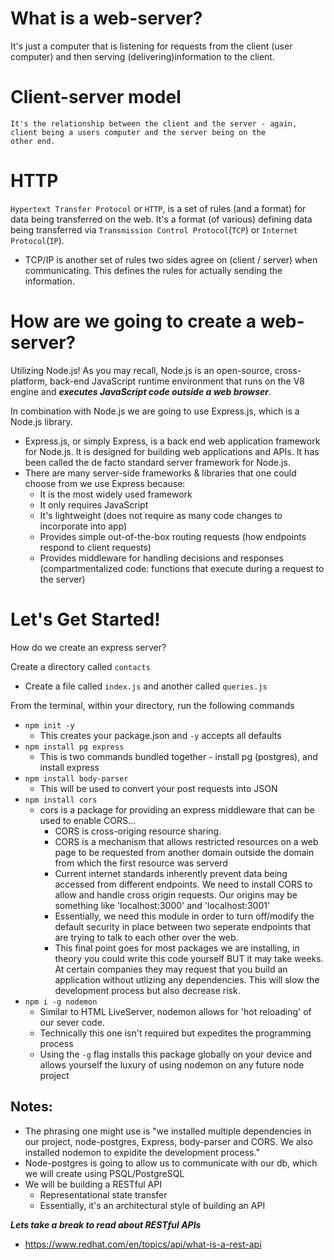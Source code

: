 # What is a web-server?
It's just a computer that is listening for requests from the client (user computer) and then serving (delivering)information to the client.
  
# Client-server model
    It's the relationship between the client and the server - again, client being a users computer and the server being on the
    other end. 

# HTTP
`Hypertext Transfer Protocol` or `HTTP`, is a set of rules (and a format) for data being transferred on the web. It's a format (of various) defining data being transferred via `Transmission Control Protocol`(`TCP`) or `Internet Protocol`(`IP`).

  - TCP/IP is another set of rules two sides agree on (client / server) when communicating. This defines the rules for actually sending the information.

# How are we going to create a web-server?
  Utilizing Node.js! As you may recall, Node.js is an open-source, cross-platform, back-end JavaScript runtime environment that runs on the V8 engine and ***executes JavaScript code outside a web browser***. 
  
  In combination with Node.js we are going to use Express.js, which is a Node.js library. 
  - Express.js, or simply Express, is a back end web application framework for Node.js. It is designed for building web applications and APIs. It has been called the de facto standard server framework for Node.js. 
  - There are many server-side frameworks & libraries that one could choose from we use Express because:
    - It is the most widely used framework
    - It only requires JavaScript
    - It's lightweight (does not require as many code changes to incorporate into app)
    - Provides simple out-of-the-box routing requests (how endpoints respond to client requests)
    - Provides middleware for handling decisions and responses (compartmentalized code: functions that execute during a request to the server)

# Let's Get Started!
How do we create an express server?

Create a directory called `contacts`
  - Create a file called `index.js` and another called `queries.js`

From the terminal, within your directory, run the following commands
  - `npm init -y`
    - This creates your package.json and `-y` accepts all defaults 
  - `npm install pg express`
    - This is two commands bundled together - install pg (postgres), and install express
  - `npm install body-parser`
    - This will be used to convert your post requests into JSON
  - `npm install cors`
    - cors is a package for providing an express middleware that can be used to enable CORS...
      - CORS is cross-origing resource sharing. 
      - CORS is a mechanism that allows restricted resources on a web page to be requested from another domain outside the domain from which the first resource was serverd
      - Current internet standards inherently prevent data being accessed from different endpoints. We need to install CORS to allow and handle cross origin requests. Our origins may be something like 'localhost:3000' and 'localhost:3001'
      - Essentially, we need this module in order to turn off/modify the default security in place between two seperate endpoints that are trying to talk to each other over the web.
      - This final point goes for most packages we are installing, in theory you could write this code yourself BUT it may take weeks. At certain companies they may request that you build an application without utlizing any dependencies. This will slow the development process but also decrease risk. 
  - `npm i -g nodemon` 
    - Similar to HTML LiveServer, nodemon allows for 'hot reloading' of our sever code.
    - Technically this one isn't required but expedites the programming process
    - Using the `-g` flag installs this package globally on your device and allows yourself the luxury of using nodemon on any future node project
    
## Notes:
- The phrasing one might use is "we installed multiple dependencies in our project, node-postgres, Express, body-parser and CORS. We also installed nodemon to expidite the development process."
- Node-postgres is going to allow us to communicate with our db, which we will create using PSQL/PostgreSQL
- We will be building a RESTful API
  - Representational state transfer
  - Essentially, it's an architectural style of building an API

***Lets take a break to read about RESTful APIs***
- https://www.redhat.com/en/topics/api/what-is-a-rest-api
    

